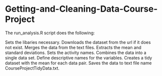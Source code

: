 # Getting-and-Cleaning-Data-Course-Project


The run_analysis.R script does the following:

Sets the libaries necessary.
Downloads the dataset from the url if it does not exist.
Merges the data from the text files.
Extracts the mean and standard deviations.
Sets the activity names.
Combines the data into a single data set. 
Define descriptive names for the variables.
Creates a tidy dataset with the mean for each data pair.
Saves the data to text file name CourseProjectTidyData.txt.




